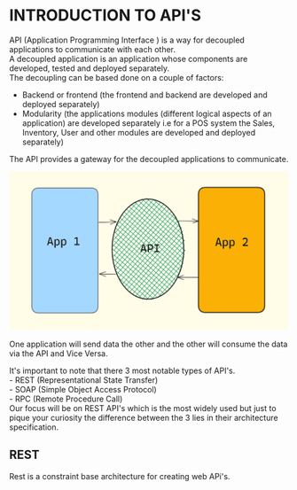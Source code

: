 # INTRODUCTION TO API'S

API (Application Programming Interface ) is a way for decoupled applications to communicate with each other.    
A decoupled application is an application whose components are developed, tested and deployed separately.   
The decoupling can be based done on a couple of factors:
 - Backend or frontend (the frontend and backend are developed and deployed separately)
 - Modularity (the applications modules (different logical aspects of an application) are developed separately i.e for a POS system the Sales, Inventory, User and other modules are developed and deployed separately)    

The API provides a gateway for the decoupled applications to communicate. 

![API Block Diagram](/api_BD.png)

One application will send data the other and the other will consume the data via the API and Vice Versa.    

It's important to note that there 3 most notable types of API's.    
    - REST (Representational State Transfer)      
    - SOAP (Simple Object Access Protocol)   
    - RPC (Remote Procedure Call)   
Our focus will be on REST API's which is the most widely used but just to pique your curiosity the difference between the 3 lies in their architecture specification.  

## REST 
Rest is a constraint base architecture for creating web APi's.







